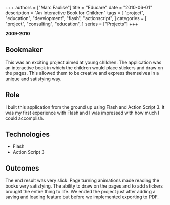 +++
authors = ["Marc Faulise"]
title = "Educare"
date = "2010-06-01"
description = "An Interactive Book for Children"
tags = [
    "project",
    "education",
    "development",
    "flash",
    "actionscript",
]
categories = [
    "project",
    "consulting",
    "education",
]
series = ["Projects"]
+++

**2009-2010**

## Bookmaker

This was an exciting project aimed at young children. The application was
an interactive book in which the children would place stickers and draw on the
pages. This allowed them to be creative and express themselves in a unique
and satisfying way.

## Role

I built this application from the ground up using Flash and Action Script 3.
It was my first experience with Flash and I was impressed with how much I could
accomplish.

## Technologies

* Flash
* Action Script 3

## Outcomes

The end result was very slick. Page turning animations made reading the books
very satisfying. The ability to draw on the pages and to add stickers brought
the entire thing to life. We ended the project just after adding a saving and
loading feature but before we implemented exporting to PDF.
